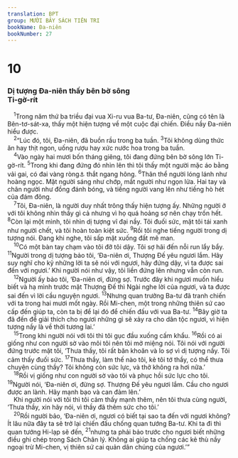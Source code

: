 ```yaml
---
translation: BPT
group: MƯỜI BẢY SÁCH TIÊN TRI
bookName: Đa-niên 
bookNumber: 27
---
```


<div class="title"><h1>10</h1><h3>Dị tượng Đa-niên thấy bên bờ sông<br/>Ti-gờ-rít</h3></div>
<span class="verse da_10_1"> <sup>1</sup>Trong năm thứ ba triều đại vua Xi-ru vua Ba-tư, Đa-niên, cũng có tên là Bên-tơ-sát-xa, thấy một hiện tượng về một cuộc đại chiến. Điều nầy Đa-niên hiểu được.<br/></span>
<span class="verse da_10_2"> <sup>2</sup>“Lúc đó, tôi, Đa-niên, đã buồn rầu trong ba tuần.</span>
<span class="verse da_10_3"><sup>3</sup>Tôi không dùng thức ăn hay thịt ngon, uống rượu hay xức nước hoa trong ba tuần.<br/></span>
<span class="verse da_10_4"> <sup>4</sup>Vào ngày hai mươi bốn tháng giêng, tôi đang đứng bên bờ sông lớn Ti-gờ-rít.</span>
<span class="verse da_10_5"><sup>5</sup>Trong khi đang đứng đó nhìn lên thì tôi thấy một người mặc áo bằng vải gai, có đai vàng ròng<a data-toggle="tooltip" data-placement="bottom" title="Nguyên văn, “vàng từ U-phia.”">⚓</a> thắt ngang hông.</span>
<span class="verse da_10_6"><sup>6</sup>Thân thể người lóng lánh như hoàng ngọc. Mặt người sáng như chớp, mắt người như ngọn lửa. Hai tay và chân người như đồng đánh bóng, và tiếng người vang lên như tiếng hò hét của đám đông.<br/></span>
<span class="verse da_10_7"> <sup>7</sup>Tôi, Đa-niên, là người duy nhất trông thấy hiện tượng ấy. Những người ở với tôi không nhìn thấy gì cả nhưng vì họ quá hoảng sợ nên chạy trốn hết.</span>
<span class="verse da_10_8"><sup>8</sup>Còn lại một mình, tôi nhìn dị tượng vĩ đại nầy. Tôi đuối sức, mặt tôi tái xanh như người chết, và tôi hoàn toàn kiệt sức.</span>
<span class="verse da_10_9"><sup>9</sup>Rồi tôi nghe tiếng người trong dị tượng nói. Đang khi nghe, tôi sấp mặt xuống đất mê man.<br/></span>
<span class="verse da_10_10"> <sup>10</sup>Có một bàn tay chạm vào tôi đỡ tôi dậy. Tôi sợ hãi đến nỗi run lẩy bẩy.</span>
<span class="verse da_10_11"><sup>11</sup>Người trong dị tượng bảo tôi, ‘Đa-niên ơi, Thượng Đế yêu ngươi lắm. Hãy suy nghĩ cho kỹ những lời ta sẽ nói với ngươi, hãy đứng dậy, vì ta được sai đến với ngươi.’ Khi người nói như vậy, tôi liền đứng lên nhưng vẫn còn run.<br/></span>
<span class="verse da_10_12"> <sup>12</sup>Người ấy bảo tôi, ‘Đa-niên ơi, đừng sợ. Trước đây khi ngươi muốn hiểu biết và hạ mình trước mặt Thượng Đế thì Ngài nghe lời của ngươi, và ta được sai đến vì lời cầu nguyện ngươi.</span>
<span class="verse da_10_13"><sup>13</sup>Nhưng quan trưởng Ba-tư đã tranh chiến với ta trong hai mươi mốt ngày. Rồi Mi-chen, một trong những thiên sứ cao cấp đến giúp ta, còn ta bị để lại đó để chiến đấu với vua Ba-tư.</span>
<span class="verse da_10_14"><sup>14</sup>Bây giờ ta đã đến để giải thích cho ngươi những gì sẽ xảy ra cho dân tộc ngươi, vì hiện tượng nầy là về thời tương lai.’<br/></span>
<span class="verse da_10_15"> <sup>15</sup>Trong khi người nói với tôi thì tôi gục đầu xuống cấm khẩu.</span>
<span class="verse da_10_16"><sup>16</sup>Rồi có ai giống như con người sờ vào môi tôi nên tôi mở miệng nói. Tôi nói với người đứng trước mặt tôi, ‘Thưa thầy, tôi rất băn khoăn và lo sợ vì dị tượng nầy. Tôi cảm thấy đuối sức.</span>
<span class="verse da_10_17"><sup>17</sup>Thưa thầy, làm thế nào tôi, kẻ tôi tớ thầy, có thể thưa chuyện cùng thầy? Tôi không còn sức lực, và thở không ra hơi nữa.’<br/></span>
<span class="verse da_10_18"> <sup>18</sup>Rồi vị giống như con người sờ vào tôi và phục hồi sức lực cho tôi.</span>
<span class="verse da_10_19"><sup>19</sup>Người nói, ‘Đa-niên ơi, đừng sợ. Thượng Đế yêu ngươi lắm. Cầu cho ngươi được an lành. Hãy mạnh bạo và can đảm lên.’<br/> Khi người nói với tôi thì tôi cảm thấy mạnh thêm, nên tôi thưa cùng người, ‘Thưa thầy, xin hãy nói, vì thầy đã thêm sức cho tôi.’<br/></span>
<span class="verse da_10_20"> <sup>20</sup>Rồi người bảo, ‘Đa-niên ơi, ngươi có biết tại sao ta đến với ngươi không? Ít lâu nữa đây ta sẽ trở lại chiến đấu chống quan tướng Ba-tư. Khi ta đi thì quan tướng Hi-lạp sẽ đến,</span>
<span class="verse da_10_21"><sup>21</sup>nhưng ta phải bảo trước cho ngươi biết những điều ghi chép trong Sách Chân lý. Không ai giúp ta chống các kẻ thù nầy ngoại trừ Mi-chen, vị thiên sứ cai quản dân chúng của ngươi.’”<br/></span>
